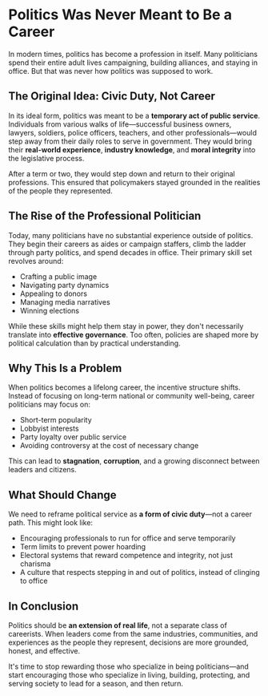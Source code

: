# Politics Was Never Meant to Be a Career

In modern times, politics has become a profession in itself. Many politicians spend their entire adult lives campaigning, building alliances, and staying in office. But that was never how politics was supposed to work.

## The Original Idea: Civic Duty, Not Career

In its ideal form, politics was meant to be a **temporary act of public service**. Individuals from various walks of life—successful business owners, lawyers, soldiers, police officers, teachers, and other professionals—would step away from their daily roles to serve in government. They would bring their **real-world experience**, **industry knowledge**, and **moral integrity** into the legislative process.

After a term or two, they would step down and return to their original professions. This ensured that policymakers stayed grounded in the realities of the people they represented.

## The Rise of the Professional Politician

Today, many politicians have no substantial experience outside of politics. They begin their careers as aides or campaign staffers, climb the ladder through party politics, and spend decades in office. Their primary skill set revolves around:

- Crafting a public image  
- Navigating party dynamics  
- Appealing to donors  
- Managing media narratives  
- Winning elections  

While these skills might help them stay in power, they don't necessarily translate into **effective governance**. Too often, policies are shaped more by political calculation than by practical understanding.

## Why This Is a Problem

When politics becomes a lifelong career, the incentive structure shifts. Instead of focusing on long-term national or community well-being, career politicians may focus on:

- Short-term popularity  
- Lobbyist interests  
- Party loyalty over public service  
- Avoiding controversy at the cost of necessary change  

This can lead to **stagnation**, **corruption**, and a growing disconnect between leaders and citizens.

## What Should Change

We need to reframe political service as **a form of civic duty**—not a career path. This might look like:

- Encouraging professionals to run for office and serve temporarily  
- Term limits to prevent power hoarding  
- Electoral systems that reward competence and integrity, not just charisma  
- A culture that respects stepping in and out of politics, instead of clinging to office  

## In Conclusion

Politics should be **an extension of real life**, not a separate class of careerists. When leaders come from the same industries, communities, and experiences as the people they represent, decisions are more grounded, honest, and effective.

It's time to stop rewarding those who specialize in being politicians—and start encouraging those who specialize in living, building, protecting, and serving society to lead for a season, and then return.
